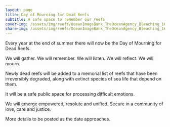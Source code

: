 ```yaml
---
layout: page
title: Day of Mourning for Dead Reefs
subtitle: A safe space to remember our reefs
cover-img: /assets/img/reefs/OceanImageBank_TheOceanAgency_Bleaching_16.jpg
share-img: /assets/img/reefs/OceanImageBank_TheOceanAgency_Bleaching_16.jpg
---
```


Every year at the end of summer there will now be the Day of Mourning for Dead Reefs. 

We will gather. We will remember. We will listen. We will reflect. We will mourn. 

Newly dead reefs will be added to a memorial list of reefs that have been irreversibly degraded, along with extinct species of sea life that depend on them. 

It will be a safe public space for processing difficult emotions. 

We will emerge empowered, resolute and unified. Secure in a community of love, care and justice. 

More details to be posted as the date approaches.
